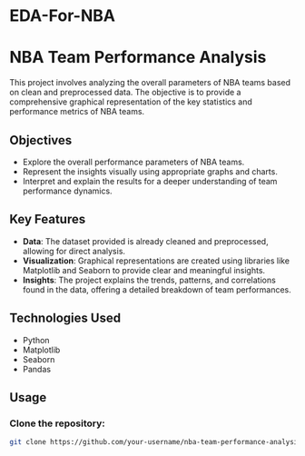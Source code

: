 # EDA-For-NBA
# NBA Team Performance Analysis

This project involves analyzing the overall parameters of NBA teams based on clean and preprocessed data. The objective is to provide a comprehensive graphical representation of the key statistics and performance metrics of NBA teams.

## Objectives
- Explore the overall performance parameters of NBA teams.
- Represent the insights visually using appropriate graphs and charts.
- Interpret and explain the results for a deeper understanding of team performance dynamics.

## Key Features
- **Data**: The dataset provided is already cleaned and preprocessed, allowing for direct analysis.
- **Visualization**: Graphical representations are created using libraries like Matplotlib and Seaborn to provide clear and meaningful insights.
- **Insights**: The project explains the trends, patterns, and correlations found in the data, offering a detailed breakdown of team performances.

## Technologies Used
- Python
- Matplotlib
- Seaborn
- Pandas

## Usage
### Clone the repository:
   ```bash
   git clone https://github.com/your-username/nba-team-performance-analysis.git
